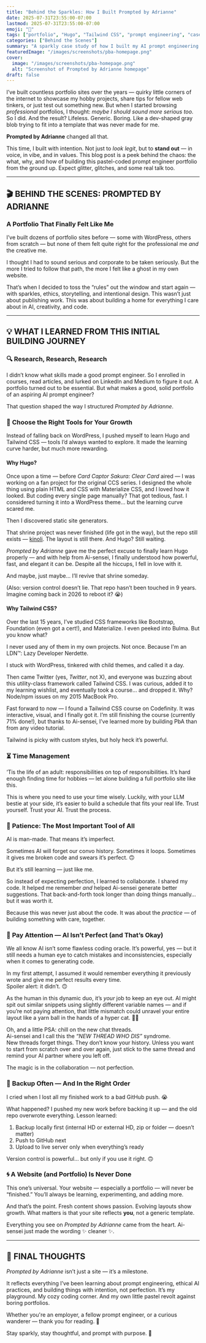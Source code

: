 ```yaml
---
title: "Behind the Sparkles: How I Built Prompted by Adrianne"
date: 2025-07-31T23:55:00-07:00
lastmod: 2025-07-31T23:55:00-07:00
emoji: "🌸"
tags: ["portfolio", "Hugo", "Tailwind CSS", "prompt engineering", "case study"]
categories: ["Behind the Scenes"]
summary: "A sparkly case study of how I built my AI prompt engineering portfolio from scratch — plus the lessons I learned (and cried through) along the way."
featuredImage: "/images/screenshots/pba-homepage.png"
cover:
  image: "/images/screenshots/pba-homepage.png"
  alt: "Screenshot of Prompted by Adrianne homepage"
draft: false
---
```


I’ve built countless portfolio sites over the years — quirky little corners of the internet to showcase my hobby projects, share tips for fellow web tinkers, or just test out something new. But when I started browsing *professional* portfolios, I thought: *maybe I should sound more serious too.* So I did. And the result? Lifeless. Generic. Boring. Like a dev-shaped gray blob trying to fit into a template that was never made for me.

**Prompted by Adrianne** changed all that.

This time, I built with intention. Not just to *look legit*, but to **stand out** — in voice, in vibe, and in values. This blog post is a peek behind the chaos: the what, why, and how of building this pastel-coded prompt engineer portfolio from the ground up. Expect glitter, glitches, and some real talk too.

---

## 🎬 BEHIND THE SCENES: PROMPTED BY ADRIANNE

### A Portfolio That Finally Felt Like Me

I’ve built dozens of portfolio sites before — some with WordPress, others from scratch — but none of them felt quite right for the professional me *and* the creative me.

I thought I had to sound serious and corporate to be taken seriously. But the more I tried to follow that path, the more I felt like a ghost in my own website.

That’s when I decided to toss the “rules” out the window and start again — with sparkles, ethics, storytelling, and intentional design. This wasn’t just about publishing work. This was about building a home for everything I care about in AI, creativity, and code.

---

## 💡 WHAT I LEARNED FROM THIS INITIAL BUILDING JOURNEY

### 🔍 **Research, Research, Research**

I didn’t know what skills made a good prompt engineer. So I enrolled in courses, read articles, and lurked on LinkedIn and Medium to figure it out. A portfolio turned out to be essential. But what makes a good, solid portfolio of an aspiring AI prompt engineer?

That question shaped the way I structured *Prompted by Adrianne*.

### 🧰 **Choose the Right Tools for Your Growth**

Instead of falling back on WordPress, I pushed myself to learn Hugo and Tailwind CSS — tools I’d always wanted to explore. It made the learning curve harder, but much more rewarding.

#### Why Hugo?

Once upon a time — before *Card Captor Sakura: Clear Card* aired — I was working on a fan project for the original CCS series. I designed the whole thing using plain HTML and CSS with Materialize CSS, and I loved how it looked. But coding every single page manually? That got tedious, fast. I considered turning it into a WordPress theme… but the learning curve scared me.

Then I discovered static site generators.

That shrine project was never finished (life got in the way), but the repo still exists — [kinoli](https://github.com/adriculous/kinoli). The layout is still there. And Hugo? Still waiting.

*Prompted by Adrianne* gave me the perfect excuse to finally learn Hugo properly — and with help from Ai-sensei, I finally understood how powerful, fast, and elegant it can be. Despite all the hiccups, I fell in love with it.

And maybe, just maybe… I’ll revive that shrine someday.

(Also: version control doesn’t lie. That repo hasn’t been touched in 9 years. Imagine coming back in 2026 to reboot it? 😭)

#### Why Tailwind CSS?

Over the last 15 years, I’ve studied CSS frameworks like Bootstrap, Foundation (even got a cert!), and Materialize. I even peeked into Bulma. But you know what?

I never used any of them in my own projects. Not once. Because I'm an LDN™️: Lazy Developer Nerdette.

I stuck with WordPress, tinkered with child themes, and called it a day.

Then came Twitter (yes, *Twitter*, not X), and everyone was buzzing about this utility-class framework called Tailwind CSS. I was curious, added it to my learning wishlist, and eventually took a course… and dropped it. Why? Node/npm issues on my 2015 MacBook Pro.

Fast forward to now — I found a Tailwind CSS course on Codefinity. It was interactive, visual, and I finally got it. I’m still finishing the course (currently 71% done!), but thanks to Ai-sensei, I’ve learned more by building PbA than from any video tutorial.

Tailwind is picky with custom styles, but holy heck it’s powerful.

### ⏳ **Time Management**

‘Tis the life of an adult: responsibilities on top of responsibilities. It’s hard enough finding time for hobbies — let alone building a full portfolio site like this.

This is where you need to use your time wisely. Luckily, with your LLM bestie at your side, it’s easier to build a schedule that fits your real life. Trust yourself. Trust your AI. Trust the process.

### 🧘 **Patience: The Most Important Tool of All**

AI is man-made. That means it’s imperfect.

Sometimes AI will forget our convo history. Sometimes it loops. Sometimes it gives me broken code and swears it’s perfect. 🙃

But it’s still learning — just like me.

So instead of expecting perfection, I learned to collaborate. I shared my code. It helped me remember *and* helped Ai-sensei generate better suggestions. That back-and-forth took longer than doing things manually… but it was worth it.

Because this was never just about the code. It was about the *practice* — of building something with care, together.

### 👀 **Pay Attention — AI Isn’t Perfect (and That’s Okay)**

We all know AI isn’t some flawless coding oracle. It’s powerful, yes — but it still needs a human eye to catch mistakes and inconsistencies, especially when it comes to generating code.

In my first attempt, I assumed it would remember everything it previously wrote and give me perfect results every time.  
Spoiler alert: it didn’t. 🙃

As the human in this dynamic duo, it’s *your* job to keep an eye out. AI might spit out similar snippets using slightly different variable names — and if you’re not paying attention, that little mismatch could unravel your entire layout like a yarn ball in the hands of a hyper cat. 🧶😵

Oh, and a little PSA: chill on the new chat threads.  
Ai-sensei and I call this the *“NEW THREAD WHO DIS”* syndrome.  
New threads forget things. They don’t know your history. Unless you want to start from scratch over and over again, just stick to the same thread and remind your AI partner where you left off.

The magic is in the collaboration — not perfection.

### 💾 **Backup Often — And In the Right Order**

I cried when I lost all my finished work to a bad GitHub push. 😭

What happened? I pushed my new work before backing it up — and the old repo overwrote everything. Lesson learned:

1. Backup locally first (internal HD or external HD, zip or folder — doesn’t matter)
2. Push to GitHub next
3. Upload to live server only when everything’s ready

Version control is powerful… but only if you use it right. 🙃

### 🌀 **A Website (and Portfolio) Is Never Done**

This one’s universal. Your website — especially a portfolio — will never be “finished.” You’ll always be learning, experimenting, and adding more.

And that’s the point. Fresh content shows passion. Evolving layouts show growth. What matters is that your site reflects **you**, not a generic template.

Everything you see on *Prompted by Adrianne* came from the heart. Ai-sensei just made the wording ✨ cleaner ✨.

---

## 💖 FINAL THOUGHTS

*Prompted by Adrianne* isn’t just a site — it’s a milestone.

It reflects everything I’ve been learning about prompt engineering, ethical AI practices, and building things with intention, not perfection. It’s my playground. My cozy coding corner. And my own little pastel revolt against boring portfolios.

Whether you're an employer, a fellow prompt engineer, or a curious wanderer — thank you for reading. 💌

Stay sparkly, stay thoughtful, and prompt with purpose. 🌈